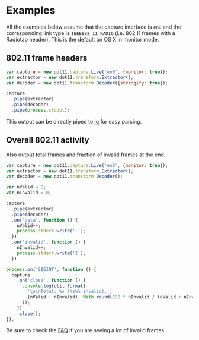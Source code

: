# Examples


All the examples below assume that the capture interface is `en0` and the
corresponding link type is `IEEE802_11_RADIO` (i.e. 802.11 frames with a
Radiotap header). This is the default on OS X in monitor mode.


## 802.11 frame headers

```javascript
var capture = new dot11.capture.Live('en0', {monitor: true});
var extractor = new dot11.transform.Extractor();
var decoder = new dot11.transform.Decoder({stringify: true});

capture
  .pipe(extractor)
  .pipe(decoder)
  .pipe(process.stdout);
```

This output can be directly piped to [jq](http://stedolan.github.io/jq/) for
easy parsing.


## Overall 802.11 activity

Also output total frames and fraction of invalid frames at the end.

```javascript
var capture = new dot11.capture.Live('en0', {monitor: true});
var extractor = new dot11.transform.Extractor();
var decoder = new dot11.transform.Decoder();

var nValid = 0;
var nInvalid = 0;

capture
  .pipe(extractor)
  .pipe(decoder)
  .on('data', function () {
    nValid++;
    process.stderr.write('.');
  })
  .on('invalid', function () {
    nInvalid++;
    process.stderr.write('I');
  });

process.on('SIGINT', function () {
  capture
    .on('close', function () {
      console.log(util.format(
        '\n\nTotal: %s (%s%% invalid).',
        (nValid + nInvalid), Math.round(100 * nInvalid / (nValid + nInvalid))
      ));
    })
    .close();
});
```

Be sure to check the
[FAQ](https://github.com/mtth/dot11/blob/master/doc/faq.md#im-seeing-a-lot-of-invalid-frames-why-is-this)
if you are seeing a lot of invalid frames.
